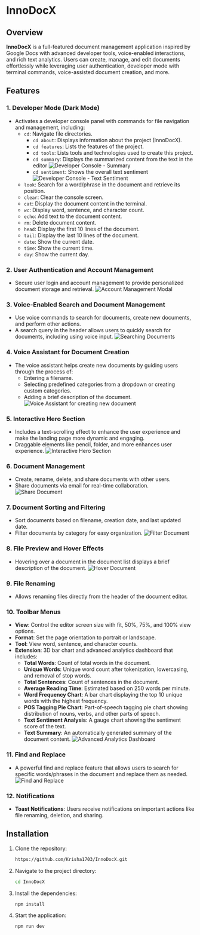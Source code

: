 # InnoDocX

## Overview

**InnoDocX** is a full-featured document management application inspired by Google Docs with advanced developer tools, voice-enabled interactions, and rich text analytics. Users can create, manage, and edit documents effortlessly while leveraging user authentication, developer mode with terminal commands, voice-assisted document creation, and more.

## Features

### 1. Developer Mode (Dark Mode)
- Activates a developer console panel with commands for file navigation and management, including:
  - `cd`: Navigate file directories.
    - `cd about`: Displays information about the project (InnoDocX).
    - `cd features`: Lists the features of the project.
    - `cd tools`: Lists tools and technologies used to create this project.
    - `cd summary`: Displays the summarized content from the text in the editor
      ![Developer Console - Summary](/public/Project%20Preview/cd%20summary.png)
    - `cd sentiment`: Shows the overall text sentiment
      ![Developer Console - Text Sentiment](/public/Project%20Preview/cd%20sentiment2.png)
  - `look`: Search for a word/phrase in the document and retrieve its position.
  - `clear`: Clear the console screen.
  - `cat`: Display the document content in the terminal.
  - `wc`: Display word, sentence, and character count.
  - `echo`: Add text to the document content.
  - `rm`: Delete document content.
  - `head`: Display the first 10 lines of the document.
  - `tail`: Display the last 10 lines of the document.
  - `date`: Show the current date.
  - `time`: Show the current time.
  - `day`: Show the current day.

### 2. User Authentication and Account Management
- Secure user login and account management to provide personalized document storage and retrieval.
 ![Account Management Modal](/public/Project%20Preview/Account%20Management.png)

### 3. Voice-Enabled Search and Document Management
- Use voice commands to search for documents, create new documents, and perform other actions.
- A search query in the header allows users to quickly search for documents, including using voice input.
![Searching Documents](/public/Project%20Preview/Search%20Query.png)

### 4. Voice Assistant for Document Creation
- The voice assistant helps create new documents by guiding users through the process of:
  - Entering a filename.
  - Selecting predefined categories from a dropdown or creating custom categories.
  - Adding a brief description of the document.
![Voice Assistant for creating new document](/public/Project%20Preview/Create%20Document.png)

### 5. Interactive Hero Section
- Includes a text-scrolling effect to enhance the user experience and make the landing page more dynamic and engaging.
- Draggable elements like pencil, folder, and more enhances user experience.
![Interactive Hero Section](/public/Project%20Preview/Hero%20Section.png)

### 6. Document Management
- Create, rename, delete, and share documents with other users.
- Share documents via email for real-time collaboration.
![Share Document](/public/Project%20Preview/Share%20Document.png)

### 7. Document Sorting and Filtering
- Sort documents based on filename, creation date, and last updated date.
- Filter documents by category for easy organization.
![Filter Document](/public/Project%20Preview/Filter%20Document.png)

### 8. File Preview and Hover Effects
- Hovering over a document in the document list displays a brief description of the document.
![Hover Document](/public/Project%20Preview/Hover%20Document.png)

### 9. File Renaming
- Allows renaming files directly from the header of the document editor.

### 10. Toolbar Menus
- **View**: Control the editor screen size with fit, 50%, 75%, and 100% view options.
- **Format**: Set the page orientation to portrait or landscape.
- **Tool**: View word, sentence, and character counts.
- **Extension**: 3D bar chart and advanced analytics dashboard that includes:
  - **Total Words**: Count of total words in the document.
  - **Unique Words**: Unique word count after tokenization, lowercasing, and removal of stop words.
  - **Total Sentences**: Count of sentences in the document.
  - **Average Reading Time**: Estimated based on 250 words per minute.
  - **Word Frequency Chart**: A bar chart displaying the top 10 unique words with the highest frequency.
  - **POS Tagging Pie Chart**: Part-of-speech tagging pie chart showing distribution of nouns, verbs, and other parts of speech.
  - **Text Sentiment Analysis**: A gauge chart showing the sentiment score of the text.
  - **Text Summary**: An automatically generated summary of the document content.
  ![Advanced Analytics Dashboard](/public/Project%20Preview/Dashboard.png)

### 11. Find and Replace
- A powerful find and replace feature that allows users to search for specific words/phrases in the document and replace them as needed.
![Find and Replace](/public/Project%20Preview/Find%20and%20Replace.png)

### 12. Notifications
- **Toast Notifications**: Users receive notifications on important actions like file renaming, deletion, and sharing.

## Installation

1. Clone the repository:
   ```bash
   https://github.com/Krisha1703/InnoDocX.git
2. Navigate to the project directory:
    ```bash
    cd InnoDocX
3. Install the dependencies:
    ```bash
    npm install
4. Start the application:
    ```bash
    npm run dev

